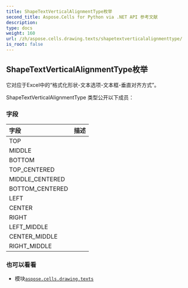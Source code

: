 ```yaml
---
title: ShapeTextVerticalAlignmentType枚举
second_title: Aspose.Cells for Python via .NET API 参考文献
description:
type: docs
weight: 160
url: /zh/aspose.cells.drawing.texts/shapetextverticalalignmenttype/
is_root: false
---
```

## ShapeTextVerticalAlignmentType枚举
它对应于Excel中的“格式化形状-文本选项-文本框-垂直对齐方式”。



ShapeTextVerticalAlignmentType 类型公开以下成员：

### 字段
|字段|描述|
| :- | :- |
| TOP |  |
| MIDDLE |  |
| BOTTOM |  |
| TOP_CENTERED |  |
| MIDDLE_CENTERED |  |
| BOTTOM_CENTERED |  |
| LEFT |  |
| CENTER |  |
| RIGHT |  |
| LEFT_MIDDLE |  |
| CENTER_MIDDLE |  |
| RIGHT_MIDDLE |  |



### 也可以看看
* 模块[`aspose.cells.drawing.texts`](..)
